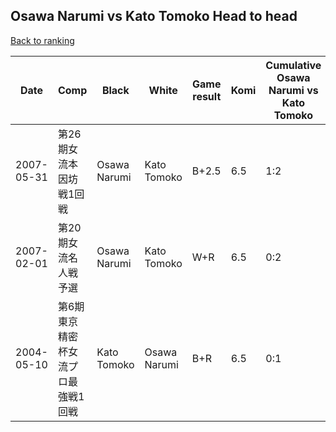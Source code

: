 ## Osawa Narumi vs Kato Tomoko Head to head

[Back to ranking](../../index.md)




| **Date** | **Comp** | **Black** | **White** | **Game result** | **Komi** | **Cumulative Osawa Narumi vs Kato Tomoko** | **Osawa Narumi streak** | **Kato Tomoko streak** | 
| --- | --- | --- | --- | --- | --- | --- | --- | --- |
| 2007-05-31 | 第26期女流本因坊戦1回戦 | Osawa Narumi | Kato Tomoko | B+2.5 | 6.5 | 1:2 | 1 | 0 | 
| 2007-02-01 | 第20期女流名人戦予選 | Osawa Narumi | Kato Tomoko | W+R | 6.5 | 0:2 | 0 | 2 | 
| 2004-05-10 | 第6期東京精密杯女流プロ最強戦1回戦 | Kato Tomoko | Osawa Narumi | B+R | 6.5 | 0:1 | 0 | 1 |




